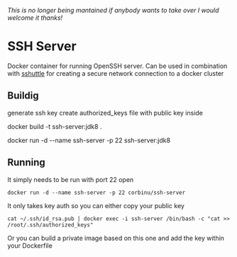 *This is no longer being mantained if anybody wants to take over I would welcome it thanks!*

# SSH Server

Docker container for running OpenSSH server. Can be used in combination with [sshuttle](https://github.com/sshuttle/sshuttle) for creating a secure network connection to a docker cluster

## Buildig
generate ssh key
create authorized_keys file with public key inside

docker build -t ssh-server:jdk8 .

docker run -d --name ssh-server -p 22 ssh-server:jdk8

## Running

It simply needs to be run with port 22 open

```
docker run -d --name ssh-server -p 22 corbinu/ssh-server
```

It only takes key auth so you can either copy your public key

```
cat ~/.ssh/id_rsa.pub | docker exec -i ssh-server /bin/bash -c "cat >> /root/.ssh/authorized_keys"
```

Or you can build a private image based on this one and add the key within your Dockerfile
